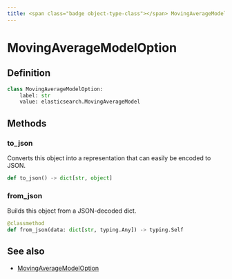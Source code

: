 ```yaml
---
title: <span class="badge object-type-class"></span> MovingAverageModelOption
---
```

# <span class="badge object-type-class"></span> MovingAverageModelOption

## Definition

```python
class MovingAverageModelOption:
    label: str
    value: elasticsearch.MovingAverageModel
```
## Methods

### <span class="badge object-method"></span> to_json

Converts this object into a representation that can easily be encoded to JSON.

```python
def to_json() -> dict[str, object]
```

### <span class="badge object-method"></span> from_json

Builds this object from a JSON-decoded dict.

```python
@classmethod
def from_json(data: dict[str, typing.Any]) -> typing.Self
```

## See also

 * <span class="badge builder"></span> [MovingAverageModelOption](./builder-MovingAverageModelOption.md)
